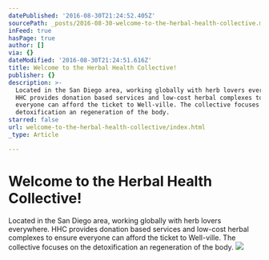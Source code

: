```yaml
---
datePublished: '2016-08-30T21:24:52.405Z'
sourcePath: _posts/2016-08-30-welcome-to-the-herbal-health-collective.md
inFeed: true
hasPage: true
author: []
via: {}
dateModified: '2016-08-30T21:24:51.616Z'
title: Welcome to the Herbal Health Collective!
publisher: {}
description: >-
  Located in the San Diego area, working globally with herb lovers everywhere.
  HHC provides donation based services and low-cost herbal complexes to ensure
  everyone can afford the ticket to Well-ville. The collective focuses on the
  detoxification an regeneration of the body.
starred: false
url: welcome-to-the-herbal-health-collective/index.html
_type: Article

---
```

# Welcome to the Herbal Health Collective!

Located in the San Diego area, working globally with herb lovers everywhere. HHC provides donation based services and low-cost herbal complexes to ensure everyone can afford the ticket to Well-ville. The collective focuses on the detoxification an regeneration of the body.
![](https://the-grid-user-content.s3-us-west-2.amazonaws.com/05041ba7-01f1-4ee6-8984-60957989aa3e.jpg)